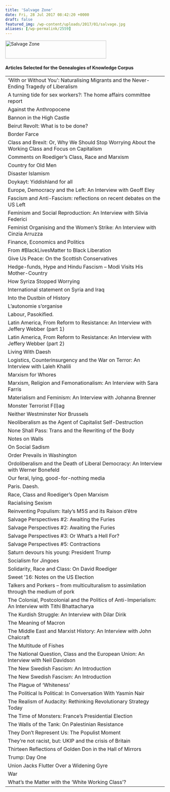 ```yaml
---
title: 'Salvage Zone'
date: Fri, 28 Jul 2017 08:42:20 +0000
draft: false
featured_img: /wp-content/uploads/2017/01/salvage.jpg
aliases: [/wp-permalink/2559]
---
```


<div class="entry-post"><a href="http://www.motherjones.com/"><img class="wp-image-1426 size-full aligncenter" src="/wp-content/uploads/2017/01/salvage.jpg" alt="Salvage Zone" width="319" height="57" /></a>
<h4>Articles Selected for the Genealogies of Knowledge Corpus</h4>
<table width="556">
<tbody>
<tr>
<td width="556">‘With or Without You’: Naturalising Migrants and the Never-Ending Tragedy of Liberalism</td>
</tr>
<tr>
<td width="556">A turning tide for sex workers?: The home affairs committee report</td>
</tr>
<tr>
<td width="556">Against the Anthropocene</td>
</tr>
<tr>
<td width="556">Bannon in the High Castle</td>
</tr>
<tr>
<td width="556">Beirut Revolt: What is to be done?</td>
</tr>
<tr>
<td width="556">Border Farce</td>
</tr>
<tr>
<td width="556">Class and Brexit: Or, Why We Should Stop Worrying About the Working Class and Focus on Capitalism</td>
</tr>
<tr>
<td width="556">Comments on Roediger’s Class, Race and Marxism</td>
</tr>
<tr>
<td width="556">Country for Old Men</td>
</tr>
<tr>
<td width="556">Disaster Islamism</td>
</tr>
<tr>
<td width="556">Doykayt: Yiddishland for all</td>
</tr>
<tr>
<td width="556">Europe, Democracy and the Left: An Interview with Geoff Eley</td>
</tr>
<tr>
<td width="556">Fascism and Anti-Fascism: reflections on recent debates on the US Left</td>
</tr>
<tr>
<td width="556">Feminism and Social Reproduction: An Interview with Silvia Federici</td>
</tr>
<tr>
<td width="556">Feminist Organising and the Women’s Strike: An Interview with Cinzia Arruzza</td>
</tr>
<tr>
<td width="556">Finance, Economics and Politics</td>
</tr>
<tr>
<td width="556">From #BlackLivesMatter to Black Liberation</td>
</tr>
<tr>
<td width="556">Give Us Peace: On the Scottish Conservatives</td>
</tr>
<tr>
<td width="556">Hedge-funds, Hype and Hindu Fascism – Modi Visits His Mother-Country</td>
</tr>
<tr>
<td width="556">How Syriza Stopped Worrying</td>
</tr>
<tr>
<td width="556">International statement on Syria and Iraq</td>
</tr>
<tr>
<td width="556">Into the Dustbin of History</td>
</tr>
<tr>
<td width="556">L’autonomie s’organise</td>
</tr>
<tr>
<td width="556">Labour, Pasokified.</td>
</tr>
<tr>
<td width="556">Latin America, From Reform to Resistance: An Interview with Jeffery Webber (part 1)</td>
</tr>
<tr>
<td width="556">Latin America, From Reform to Resistance: An Interview with Jeffery Webber (part 2)</td>
</tr>
<tr>
<td width="556">Living With Daesh</td>
</tr>
<tr>
<td width="556">Logistics, Counterinsurgency and the War on Terror: An Interview with Laleh Khalili</td>
</tr>
<tr>
<td width="556">Marxism for Whores</td>
</tr>
<tr>
<td width="556">Marxism, Religion and Femonationalism: An Interview with Sara Farris</td>
</tr>
<tr>
<td width="556">Materialism and Feminism: An Interview with Johanna Brenner</td>
</tr>
<tr>
<td width="556">Monster Terrorist F(l)ag</td>
</tr>
<tr>
<td width="556">Neither Westminster Nor Brussels</td>
</tr>
<tr>
<td width="556">Neoliberalism as the Agent of Capitalist Self-Destruction</td>
</tr>
<tr>
<td width="556">None Shall Pass: Trans and the Rewriting of the Body</td>
</tr>
<tr>
<td width="556">Notes on Walls</td>
</tr>
<tr>
<td width="556">On Social Sadism</td>
</tr>
<tr>
<td width="556">Order Prevails in Washington</td>
</tr>
<tr>
<td width="556">Ordoliberalism and the Death of Liberal Democracy: An Interview with Werner Bonefeld</td>
</tr>
<tr>
<td width="556">Our feral, lying, good-for-nothing media</td>
</tr>
<tr>
<td width="556">Paris. Daesh.</td>
</tr>
<tr>
<td width="556">Race, Class and Roediger’s Open Marxism</td>
</tr>
<tr>
<td width="556">Racialising Sexism</td>
</tr>
<tr>
<td width="556">Reinventing Populism: Italy’s M5S and its Raison d’être</td>
</tr>
<tr>
<td width="556">Salvage Perspectives #2: Awaiting the Furies</td>
</tr>
<tr>
<td width="556">Salvage Perspectives #2: Awaiting the Furies</td>
</tr>
<tr>
<td width="556">Salvage Perspectives #3: Or What’s a Hell For?</td>
</tr>
<tr>
<td width="556">Salvage Perspectives #5: Contractions</td>
</tr>
<tr>
<td width="556">Saturn devours his young: President Trump</td>
</tr>
<tr>
<td width="556">Socialism for Jingoes</td>
</tr>
<tr>
<td width="556">Solidarity, Race and Class: On David Roediger</td>
</tr>
<tr>
<td width="556">Sweet ’16: Notes on the US Election</td>
</tr>
<tr>
<td width="556">Talkers and Porkers – from multiculturalism to assimilation through the medium of pork</td>
</tr>
<tr>
<td width="556">The Colonial, Postcolonial and the Politics of Anti-Imperialism: An Interview with Tithi Bhattacharya</td>
</tr>
<tr>
<td width="556">The Kurdish Struggle: An Interview with Dilar Dirik</td>
</tr>
<tr>
<td width="556">The Meaning of Macron</td>
</tr>
<tr>
<td width="556">The Middle East and Marxist History: An Interview with John Chalcraft</td>
</tr>
<tr>
<td width="556">The Multitude of Fishes</td>
</tr>
<tr>
<td width="556">The National Question, Class and the European Union: An Interview with Neil Davidson</td>
</tr>
<tr>
<td width="556">The New Swedish Fascism: An Introduction</td>
</tr>
<tr>
<td width="556">The New Swedish Fascism: An Introduction</td>
</tr>
<tr>
<td width="556">The Plague of ‘Whiteness’</td>
</tr>
<tr>
<td width="556">The Political Is Political: In Conversation With Yasmin Nair</td>
</tr>
<tr>
<td width="556">The Realism of Audacity: Rethinking Revolutionary Strategy Today</td>
</tr>
<tr>
<td width="556">The Time of Monsters: France’s Presidential Election</td>
</tr>
<tr>
<td width="556">The Walls of the Tank: On Palestinian Resistance</td>
</tr>
<tr>
<td width="556">They Don’t Represent Us: The Populist Moment</td>
</tr>
<tr>
<td width="556">They’re not racist, but: UKIP and the crisis of Britain</td>
</tr>
<tr>
<td width="556">Thirteen Reflections of Golden Don in the Hall of Mirrors</td>
</tr>
<tr>
<td width="556">Trump: Day One</td>
</tr>
<tr>
<td width="556">Union Jacks Flutter Over a Widening Gyre</td>
</tr>
<tr>
<td width="556">War</td>
</tr>
<tr>
<td width="556">What’s the Matter with the ‘White Working Class’?</td>
</tr>
</tbody>
</table></div>